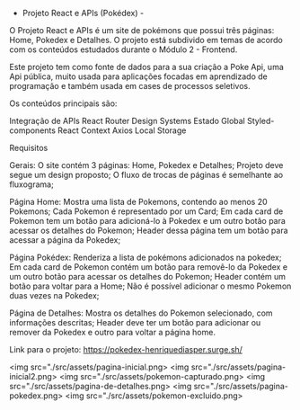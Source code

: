 - Projeto React e APIs (Pokédex) -

O Projeto React e APIs é um site de pokémons que possui três páginas: Home, Pokedex e Detalhes. O projeto está subdivido em temas de acordo com os conteúdos estudados durante o Módulo 2 - Frontend.

Este projeto tem como fonte de dados para a sua criação a Poke Api, uma Api pública, muito usada para aplicações focadas em aprendizado de programação e também usada em cases de processos seletivos.

Os conteúdos principais são:

Integração de APIs
React Router
Design Systems
Estado Global
Styled-components
React Context
Axios
Local Storage

Requisitos

Gerais:
O site contém 3 páginas: Home, Pokedex e Detalhes;
Projeto deve segue um design proposto;
O fluxo de trocas de páginas é semelhante ao fluxograma;

Página Home:
Mostra uma lista de Pokemons, contendo ao menos 20 Pokemons;
Cada Pokemon é representado por um Card;
Em cada card de Pokemon tem um botão para adicioná-lo à Pokedex e um outro botão para acessar os detalhes do Pokemon;
Header dessa página tem um botão para acessar a página da Pokedex;

Página Pokédex:
Renderiza a lista de pokémons adicionados na pokedex;
Em cada card de Pokemon contém um botão para removê-lo da Pokedex e um outro botão para acessar os detalhes do Pokemon;
Header contém um botão para voltar para a Home;
Não é possível adicionar o mesmo Pokemon duas vezes na Pokedex;

Página de Detalhes:
Mostra os detalhes do Pokemon selecionado, com informações descritas;
Header deve ter um botão para adicionar ou remover da Pokedex e outro para voltar a página home.

Link para o projeto: https://pokedex-henriquediasper.surge.sh/

<img src="./src/assets/pagina-inicial.png>
<img src="./src/assets/pagina-inicial2.png>
<img src="./src/assets/pokemon-capturado.png>
<img src="./src/assets/pagina-de-detalhes.png>
<img src="./src/assets/pagina-pokedex.png>
<img src="./src/assets/pokemon-excluido.png>
